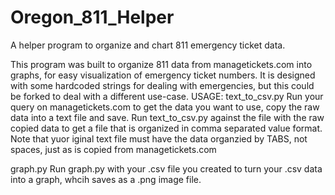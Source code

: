 # Oregon_811_Helper
A helper program to organize and chart 811 emergency ticket data.

This program was built to organize 811 data from managetickets.com into graphs, for easy visualization of emergency ticket numbers. It is designed with some hardcoded strings for dealing with emergencies, but this could be forked to deal with a different use-case. 
USAGE:
text_to_csv.py
Run your query on managetickets.com to get the data you want to use, copy the raw data into a text file and save. Run text_to_csv.py against the file with the raw copied data to get a file that is organized in comma separated value format. Note that yuor iginal text file must have the data organzied by TABS, not spaces, just as is copied from managetickets.com

graph.py
Run graph.py with your .csv file you created to turn your .csv data into a graph, whcih saves as a .png image file.

